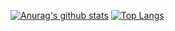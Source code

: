 [![Anurag's github stats](https://github-readme-stats.vercel.app/api?username=sapieninja&show_icons=true&theme=tokyonight)](https://github.com/anuraghazra/github-readme-stats)
[![Top Langs](https://github-readme-stats.vercel.app/api/top-langs/?username=sapieninja&layout=compact)](https://github.com/anuraghazra/github-readme-stats)
